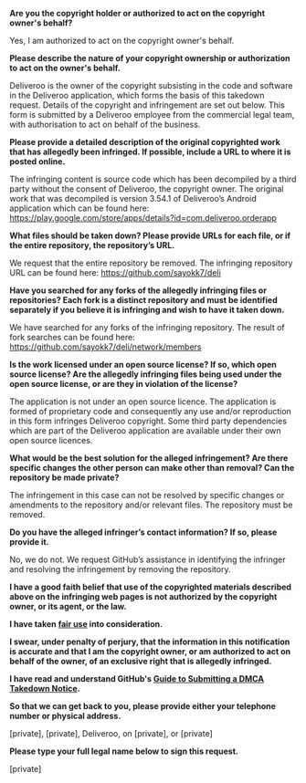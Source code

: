 **Are you the copyright holder or authorized to act on the copyright owner's behalf?**

Yes, I am authorized to act on the copyright owner's behalf.

**Please describe the nature of your copyright ownership or authorization to act on the owner's behalf.**

Deliveroo is the owner of the copyright subsisting in the code and software in the Deliveroo application, which forms the basis of this takedown request. Details of the copyright and infringement are set out below. This form is submitted by a Deliveroo employee from the commercial legal team, with authorisation to act on behalf of the business.

**Please provide a detailed description of the original copyrighted work that has allegedly been infringed. If possible, include a URL to where it is posted online.**

The infringing content is source code which has been decompiled by a third party without the consent of Deliveroo, the copyright owner. The original work that was decompiled is version 3.54.1 of Deliveroo’s Android application which can be found here: https://play.google.com/store/apps/details?id=com.deliveroo.orderapp

**What files should be taken down? Please provide URLs for each file, or if the entire repository, the repository’s URL.**

We request that the entire repository be removed. The infringing repository URL can be found here: https://github.com/sayokk7/deli

**Have you searched for any forks of the allegedly infringing files or repositories? Each fork is a distinct repository and must be identified separately if you believe it is infringing and wish to have it taken down.**

We have searched for any forks of the infringing repository. The result of fork searches can be found here: https://github.com/sayokk7/deli/network/members

**Is the work licensed under an open source license? If so, which open source license? Are the allegedly infringing files being used under the open source license, or are they in violation of the license?**

The application is not under an open source licence. The application is formed of proprietary code and consequently any use and/or reproduction in this form infringes Deliveroo copyright. Some third party dependencies which are part of the Deliveroo application are available under their own open source licences.

**What would be the best solution for the alleged infringement? Are there specific changes the other person can make other than removal? Can the repository be made private?**

The infringement in this case can not be resolved by specific changes or amendments to the repository and/or relevant files. The repository must be removed.

**Do you have the alleged infringer’s contact information? If so, please provide it.**

No, we do not. We request GitHub’s assistance in identifying the infringer and resolving the infringement by removing the repository.

**I have a good faith belief that use of the copyrighted materials described above on the infringing web pages is not authorized by the copyright owner, or its agent, or the law.**

**I have taken <a href="https://www.lumendatabase.org/topics/22">fair use</a> into consideration.**

**I swear, under penalty of perjury, that the information in this notification is accurate and that I am the copyright owner, or am authorized to act on behalf of the owner, of an exclusive right that is allegedly infringed.**

**I have read and understand GitHub's <a href="https://docs.github.com/articles/guide-to-submitting-a-dmca-takedown-notice/">Guide to Submitting a DMCA Takedown Notice</a>.**

**So that we can get back to you, please provide either your telephone number or physical address.**

[private], [private], Deliveroo, on [private], or [private]

**Please type your full legal name below to sign this request.**

[private]
